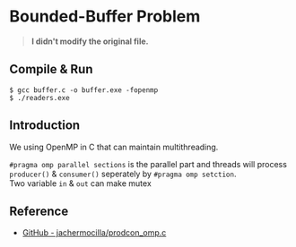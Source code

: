 # Bounded-Buffer Problem

> **I didn't modify the original file.**

## Compile & Run
```
$ gcc buffer.c -o buffer.exe -fopenmp 
$ ./readers.exe
```

## Introduction
We using OpenMP in C that can maintain multithreading. 

`#pragma omp parallel sections` is the parallel part and threads will process `producer()` & `consumer()` seperately by `#pragma omp setction`. \
Two variable `in` & `out` can make mutex

## Reference
* [GitHub - jachermocilla/prodcon_omp.c](https://gist.github.com/jachermocilla/a7ab7c3992799d2b167aa3eb22d053d1)